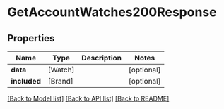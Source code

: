 # GetAccountWatches200Response

## Properties
Name | Type | Description | Notes
------------ | ------------- | ------------- | -------------
**data** | [Watch] |  | [optional] 
**included** | [Brand] |  | [optional] 

[[Back to Model list]](../README.md#documentation-for-models) [[Back to API list]](../README.md#documentation-for-api-endpoints) [[Back to README]](../README.md)


